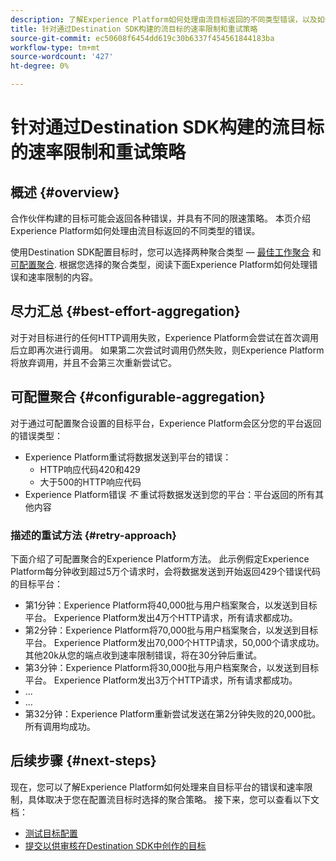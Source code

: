 ```yaml
---
description: 了解Experience Platform如何处理由流目标返回的不同类型错误，以及如何重试将数据发送到目标平台。
title: 针对通过Destination SDK构建的流目标的速率限制和重试策略
source-git-commit: ec50608f6454dd619c30b6337f454561844183ba
workflow-type: tm+mt
source-wordcount: '427'
ht-degree: 0%

---
```


# 针对通过Destination SDK构建的流目标的速率限制和重试策略

## 概述 {#overview}

合作伙伴构建的目标可能会返回各种错误，并具有不同的限速策略。 本页介绍Experience Platform如何处理由流目标返回的不同类型的错误。

使用Destination SDK配置目标时，您可以选择两种聚合类型 —  [最佳工作聚合](/help/destinations/destination-sdk/destination-configuration.md#best-effort-aggregation) 和 [可配置聚合](/help/destinations/destination-sdk/destination-configuration.md#configurable-aggregation). 根据您选择的聚合类型，阅读下面Experience Platform如何处理错误和速率限制的内容。

## 尽力汇总 {#best-effort-aggregation}

对于对目标进行的任何HTTP调用失败，Experience Platform会尝试在首次调用后立即再次进行调用。 如果第二次尝试时调用仍然失败，则Experience Platform将放弃调用，并且不会第三次重新尝试它。

## 可配置聚合 {#configurable-aggregation}

对于通过可配置聚合设置的目标平台，Experience Platform会区分您的平台返回的错误类型：

* Experience Platform重试将数据发送到平台的错误：
   * HTTP响应代码420和429
   * 大于500的HTTP响应代码
* Experience Platform错误 *不* 重试将数据发送到您的平台：平台返回的所有其他内容

### 描述的重试方法 {#retry-approach}

下面介绍了可配置聚合的Experience Platform方法。 此示例假定Experience Platform每分钟收到超过5万个请求时，会将数据发送到开始返回429个错误代码的目标平台：

* 第1分钟：Experience Platform将40,000批与用户档案聚合，以发送到目标平台。 Experience Platform发出4万个HTTP请求，所有请求都成功。
* 第2分钟：Experience Platform将70,000批与用户档案聚合，以发送到目标平台。 Experience Platform发出70,000个HTTP请求，50,000个请求成功。 其他20k从您的端点收到速率限制错误，将在30分钟后重试。
* 第3分钟：Experience Platform将30,000批与用户档案聚合，以发送到目标平台。 Experience Platform发出3万个HTTP请求，所有请求都成功。
* ...
* ...
* 第32分钟：Experience Platform重新尝试发送在第2分钟失败的20,000批。 所有调用均成功。

## 后续步骤 {#next-steps}

现在，您可以了解Experience Platform如何处理来自目标平台的错误和速率限制，具体取决于您在配置流目标时选择的聚合策略。 接下来，您可以查看以下文档：

* [测试目标配置](/help/destinations/destination-sdk/test-destination.md)
* [提交以供审核在Destination SDK中创作的目标](/help/destinations/destination-sdk/submit-destination.md)
